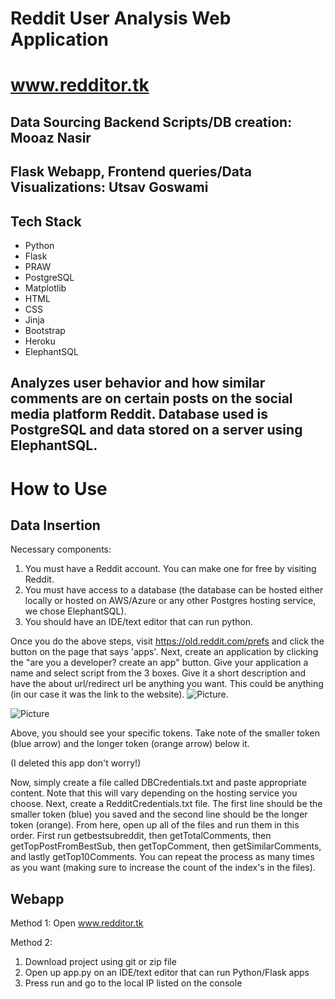 # Reddit User Analysis Web Application
# www.redditor.tk
## Data Sourcing Backend Scripts/DB creation: Mooaz Nasir
## Flask Webapp, Frontend queries/Data Visualizations: Utsav Goswami
## Tech Stack
 - Python
 - Flask
 - PRAW
 - PostgreSQL
 - Matplotlib 
 - HTML 
 - CSS 
 - Jinja
 - Bootstrap
 - Heroku 
 - ElephantSQL
## Analyzes user behavior and how similar comments are on certain posts on the social media platform Reddit. Database used is PostgreSQL and data stored on a server using ElephantSQL.

# How to Use
## Data Insertion
Necessary components:
  1. You must have a Reddit account. You can make one for free by visiting Reddit. 
  2. You must have access to a database (the database can be hosted either locally or hosted on AWS/Azure or any other Postgres hosting service, we chose ElephantSQL).
  3. You should have an IDE/text editor that can run python.
  
Once you do the above steps, visit https://old.reddit.com/prefs and click the        button on the page that says 'apps'. Next, create an application by clicking the "are you a developer? create an app" button. Give your application a name and select script from the 3 boxes. Give it a short              description and have the about url/redirect url be anything you want. This could be anything (in our case it was the link to the            website). ![Picture](https://i.ibb.co/f9xyM4S/Capture.png).
  
  
![Picture](https://i.ibb.co/rFqMVMy/Inked68747470733a2f2f692e6962622e636f2f7066446e4e4d6e2f436170747572652e706e67-LI.jpg) 

Above, you should see your specific tokens. Take note of the smaller token (blue arrow) and the longer token (orange arrow) below it.

(I deleted this app don't worry!)


Now, simply create a file called DBCredentials.txt and paste appropriate content. Note that this will vary depending on the hosting service you choose. Next, create a RedditCredentials.txt file. The first line should be the smaller token (blue) you saved and the second line should be the longer token (orange).
From here, open up all of the files and run them in this order. First run getbestsubreddit, then getTotalComments, then getTopPostFromBestSub, then getTopComment, then getSimilarComments, and lastly getTop10Comments. You can repeat the process as many times as you want (making sure to increase the count of the index's in the files). 

## Webapp
Method 1: Open www.redditor.tk

Method 2:
1. Download project using git or zip file
2. Open up app.py on an IDE/text editor that can run Python/Flask apps
3. Press run and go to the local IP listed on the console 

